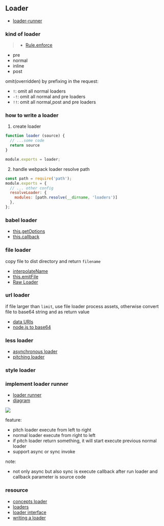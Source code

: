 ## Loader

* [loader-runner](https://github.com/webpack/loader-runner)

### kind of loader
> * [Rule.enforce](https://webpack.js.org/configuration/module/#ruleenforce)

* pre
* normal
* inline
* post

omit(overridden) by prefixing in the request:
* `!`: omit all normal loaders
* `-!`: omit all normal and pre loaders
* `!!`: omit all normal,post and pre loaders

### how to write a loader
1. create loader
  ```js
  function loader (source) {
    // ...some code
    return source
  }
  
  module.exports = loader;
  ```
2. handle webpack loader resolve path
  ```js
  const path = require('path');
  module.exports = {
    // ... other config
    resolveLoader: {
      modules: [path.resolve(__dirname, 'loaders')]
    },
  };
  ```

### babel loader
* [this.getOptions](https://webpack.js.org/api/loaders/#thisgetoptionsschema)
* [this.callback](https://webpack.js.org/api/loaders/#thiscallback)

### file loader

copy file to dist directory and return `filename`

* [interpolateName](https://github.com/webpack/loader-utils#interpolatename)
* [this.emitFile](https://webpack.js.org/api/loaders/#thisemitfile)
* [Raw Loader](https://webpack.js.org/api/loaders/#raw-loader)

### url loader

if file larger than `limit`, use file loader process assets, otherwise convert file to base64 string and as return value

* [data URIs](https://developer.mozilla.org/en-US/docs/Web/HTTP/Basics_of_HTTP/Data_URIs#syntax)
* [node.js to base64](https://stackoverflow.com/questions/24523532/how-do-i-convert-an-image-to-a-base64-encoded-data-url-in-sails-js-or-generally)

### less loader
* [asynchronous loader](https://webpack.js.org/api/loaders/#asynchronous-loaders)
* [pitching loader](https://webpack.js.org/api/loaders/#pitching-loader)

### style loader

### implement loader runner
* [loader runner](https://github.com/webpack/loader-runner)
* [diagram](https://excalidraw.com/#json=BpyAWaFb0LpXtuKtYsCOh,IrT49B9sThSuPRG5PL6o1A)

![](https://cdn.jsdelivr.net/gh/wangkaiwd/drawing-bed/Untitled-2022-01-26-1622.png)

feature:
* pitch loader execute from left to right
* normal loader execute from right to left
* if pitch loader return something, it will start execute previous normal loader
* support async or sync invoke

note: 
* not only async but also sync is execute callback after run loader and callback parameter is source code

### resource
* [concepts loader](https://webpack.js.org/concepts/#loaders)
* [loaders](https://webpack.js.org/concepts/loaders/)
* [loader interface](https://webpack.js.org/api/loaders/)
* [writing a loader](https://webpack.js.org/contribute/writing-a-loader/)
